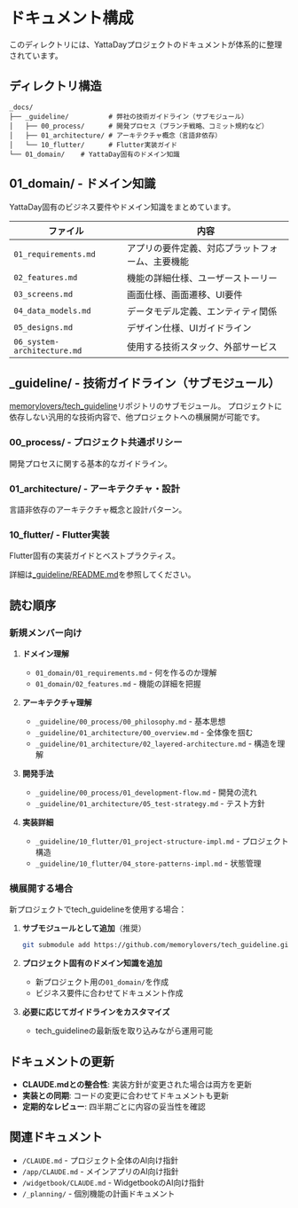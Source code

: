# ドキュメント構成

このディレクトリには、YattaDayプロジェクトのドキュメントが体系的に整理されています。

## ディレクトリ構造

```
_docs/
├── _guideline/          # 弊社の技術ガイドライン（サブモジュール）
│   ├── 00_process/      # 開発プロセス（ブランチ戦略、コミット規約など）
│   ├── 01_architecture/ # アーキテクチャ概念（言語非依存）
│   └── 10_flutter/      # Flutter実装ガイド
└── 01_domain/    # YattaDay固有のドメイン知識
```

## 01_domain/ - ドメイン知識

YattaDay固有のビジネス要件やドメイン知識をまとめています。

| ファイル | 内容 |
|----------|------|
| `01_requirements.md` | アプリの要件定義、対応プラットフォーム、主要機能 |
| `02_features.md` | 機能の詳細仕様、ユーザーストーリー |
| `03_screens.md` | 画面仕様、画面遷移、UI要件 |
| `04_data_models.md` | データモデル定義、エンティティ関係 |
| `05_designs.md` | デザイン仕様、UIガイドライン |
| `06_system-architecture.md` | 使用する技術スタック、外部サービス |

## _guideline/ - 技術ガイドライン（サブモジュール）

[memorylovers/tech_guideline](https://github.com/memorylovers/tech_guideline)リポジトリのサブモジュール。
プロジェクトに依存しない汎用的な技術内容で、他プロジェクトへの横展開が可能です。

### 00_process/ - プロジェクト共通ポリシー

開発プロセスに関する基本的なガイドライン。

### 01_architecture/ - アーキテクチャ・設計

言語非依存のアーキテクチャ概念と設計パターン。

### 10_flutter/ - Flutter実装

Flutter固有の実装ガイドとベストプラクティス。

詳細は[_guideline/README.md](_guideline/README.md)を参照してください。

## 読む順序

### 新規メンバー向け

1. **ドメイン理解**
   - `01_domain/01_requirements.md` - 何を作るのか理解
   - `01_domain/02_features.md` - 機能の詳細を把握

2. **アーキテクチャ理解**
   - `_guideline/00_process/00_philosophy.md` - 基本思想
   - `_guideline/01_architecture/00_overview.md` - 全体像を掴む
   - `_guideline/01_architecture/02_layered-architecture.md` - 構造を理解

3. **開発手法**
   - `_guideline/00_process/01_development-flow.md` - 開発の流れ
   - `_guideline/01_architecture/05_test-strategy.md` - テスト方針

4. **実装詳細**
   - `_guideline/10_flutter/01_project-structure-impl.md` - プロジェクト構造
   - `_guideline/10_flutter/04_store-patterns-impl.md` - 状態管理

### 横展開する場合

新プロジェクトでtech_guidelineを使用する場合：

1. **サブモジュールとして追加**（推奨）

   ```bash
   git submodule add https://github.com/memorylovers/tech_guideline.git _docs/_guideline
   ```

2. **プロジェクト固有のドメイン知識を追加**
   - 新プロジェクト用の`01_domain/`を作成
   - ビジネス要件に合わせてドキュメント作成

3. **必要に応じてガイドラインをカスタマイズ**
   - tech_guidelineの最新版を取り込みながら運用可能

## ドキュメントの更新

- **CLAUDE.mdとの整合性**: 実装方針が変更された場合は両方を更新
- **実装との同期**: コードの変更に合わせてドキュメントも更新
- **定期的なレビュー**: 四半期ごとに内容の妥当性を確認

## 関連ドキュメント

- `/CLAUDE.md` - プロジェクト全体のAI向け指針
- `/app/CLAUDE.md` - メインアプリのAI向け指針
- `/widgetbook/CLAUDE.md` - WidgetbookのAI向け指針
- `/_planning/` - 個別機能の計画ドキュメント
